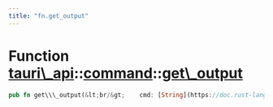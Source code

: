```yaml
---
title: "fn.get_output"
---
```


Function [tauri\\\_api](/api/rust/tauri\_api/../index.html)::[command](/api/rust/tauri\_api/index.html)::[get\\\_output](/api/rust/tauri\_api/)
===============================================================================================================================================

```rust
pub fn get\\\_output(&lt;br/&gt;    cmd: [String](https://doc.rust-lang.org/nightly/alloc/string/struct.String.html "struct alloc::string::String"), &lt;br/&gt;    args: [Vec](https://doc.rust-lang.org/nightly/alloc/vec/struct.Vec.html "struct alloc::vec::Vec")&lt;[String](https://doc.rust-lang.org/nightly/alloc/string/struct.String.html "struct alloc::string::String")\&gt;, &lt;br/&gt;    stdout: [Stdio](https://doc.rust-lang.org/nightly/std/process/struct.Stdio.html "struct std::process::Stdio")&lt;br/&gt;) -&gt; [Result](/api/rust/tauri\_api/../../tauri\_api/type.Result.html "type tauri\_api::Result")&lt;[String](https://doc.rust-lang.org/nightly/alloc/string/struct.String.html "struct alloc::string::String")\&gt;
```
      